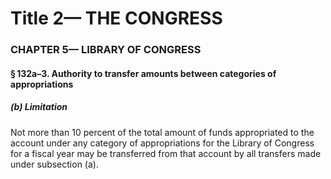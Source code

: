 
# Title 2— THE CONGRESS
### CHAPTER 5— LIBRARY OF CONGRESS
#### § 132a–3. Authority to transfer amounts between categories of appropriations
##### (b) Limitation

Not more than 10 percent of the total amount of funds appropriated to the account under any category of appropriations for the Library of Congress for a fiscal year may be transferred from that account by all transfers made under subsection (a).
